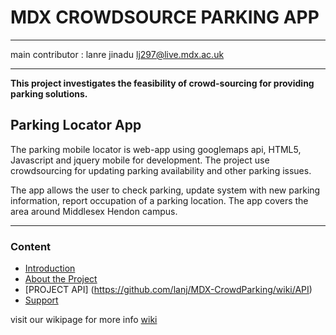 # MDX CROWDSOURCE PARKING APP


---
main contributor : lanre jinadu
lj297@live.mdx.ac.uk


---



**This project investigates the feasibility of crowd-sourcing for providing parking solutions.**


## Parking Locator App

The parking mobile locator is web-app using googlemaps api, HTML5, Javascript and jquery mobile for development. The project use crowdsourcing for updating parking availability and other parking issues.

The app allows the user to check parking, update system with new parking information, report occupation of a parking location.
The app covers the area around Middlesex Hendon campus.


---



### Content

* [ Introduction](https://github.com/lanj/MDX-CrowdParking/wiki/Introduction)
* [About the Project](https://github.com/lanj/MDX-CrowdParking/wiki/About-the-project)
* [PROJECT API] (https://github.com/lanj/MDX-CrowdParking/wiki/API)
* [Support](https://github.com/lanj/MDX-CrowdParking/wiki/Support)

visit our wikipage for more info
[wiki](https://github.com/lanj/MDX-CrowdParking/wiki)



